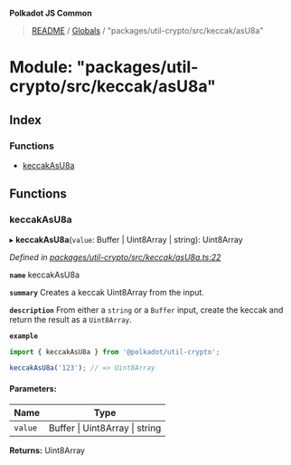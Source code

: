 **Polkadot JS Common**

> [README](../README.md) / [Globals](../globals.md) / "packages/util-crypto/src/keccak/asU8a"

# Module: "packages/util-crypto/src/keccak/asU8a"

## Index

### Functions

* [keccakAsU8a](_packages_util_crypto_src_keccak_asu8a_.md#keccakasu8a)

## Functions

### keccakAsU8a

▸ **keccakAsU8a**(`value`: Buffer \| Uint8Array \| string): Uint8Array

*Defined in [packages/util-crypto/src/keccak/asU8a.ts:22](https://github.com/polkadot-js/common/blob/aff78c2e/packages/util-crypto/src/keccak/asU8a.ts#L22)*

**`name`** keccakAsU8a

**`summary`** Creates a keccak Uint8Array from the input.

**`description`** 
From either a `string` or a `Buffer` input, create the keccak and return the result as a `Uint8Array`.

**`example`** 
<BR>

```javascript
import { keccakAsU8a } from '@polkadot/util-crypto';

keccakAsU8a('123'); // => Uint8Array
```

#### Parameters:

Name | Type |
------ | ------ |
`value` | Buffer \| Uint8Array \| string |

**Returns:** Uint8Array
